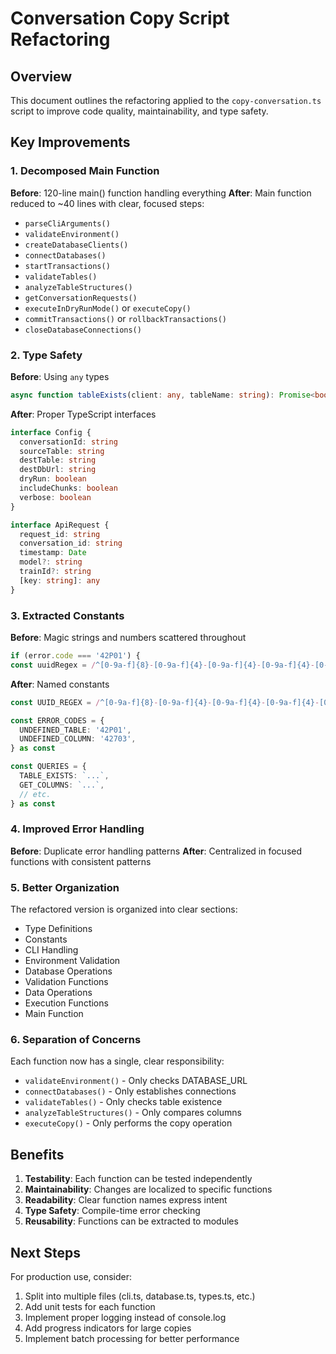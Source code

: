 # Conversation Copy Script Refactoring

## Overview

This document outlines the refactoring applied to the `copy-conversation.ts` script to improve code quality, maintainability, and type safety.

## Key Improvements

### 1. Decomposed Main Function

**Before**: 120-line main() function handling everything
**After**: Main function reduced to ~40 lines with clear, focused steps:

- `parseCliArguments()`
- `validateEnvironment()`
- `createDatabaseClients()`
- `connectDatabases()`
- `startTransactions()`
- `validateTables()`
- `analyzeTableStructures()`
- `getConversationRequests()`
- `executeInDryRunMode()` or `executeCopy()`
- `commitTransactions()` or `rollbackTransactions()`
- `closeDatabaseConnections()`

### 2. Type Safety

**Before**: Using `any` types

```typescript
async function tableExists(client: any, tableName: string): Promise<boolean>
```

**After**: Proper TypeScript interfaces

```typescript
interface Config {
  conversationId: string
  sourceTable: string
  destTable: string
  destDbUrl: string
  dryRun: boolean
  includeChunks: boolean
  verbose: boolean
}

interface ApiRequest {
  request_id: string
  conversation_id: string
  timestamp: Date
  model?: string
  trainId?: string
  [key: string]: any
}
```

### 3. Extracted Constants

**Before**: Magic strings and numbers scattered throughout

```typescript
if (error.code === '42P01') {
const uuidRegex = /^[0-9a-f]{8}-[0-9a-f]{4}-[0-9a-f]{4}-[0-9a-f]{4}-[0-9a-f]{12}$/i
```

**After**: Named constants

```typescript
const UUID_REGEX = /^[0-9a-f]{8}-[0-9a-f]{4}-[0-9a-f]{4}-[0-9a-f]{4}-[0-9a-f]{12}$/i

const ERROR_CODES = {
  UNDEFINED_TABLE: '42P01',
  UNDEFINED_COLUMN: '42703',
} as const

const QUERIES = {
  TABLE_EXISTS: `...`,
  GET_COLUMNS: `...`,
  // etc.
} as const
```

### 4. Improved Error Handling

**Before**: Duplicate error handling patterns
**After**: Centralized in focused functions with consistent patterns

### 5. Better Organization

The refactored version is organized into clear sections:

- Type Definitions
- Constants
- CLI Handling
- Environment Validation
- Database Operations
- Validation Functions
- Data Operations
- Execution Functions
- Main Function

### 6. Separation of Concerns

Each function now has a single, clear responsibility:

- `validateEnvironment()` - Only checks DATABASE_URL
- `connectDatabases()` - Only establishes connections
- `validateTables()` - Only checks table existence
- `analyzeTableStructures()` - Only compares columns
- `executeCopy()` - Only performs the copy operation

## Benefits

1. **Testability**: Each function can be tested independently
2. **Maintainability**: Changes are localized to specific functions
3. **Readability**: Clear function names express intent
4. **Type Safety**: Compile-time error checking
5. **Reusability**: Functions can be extracted to modules

## Next Steps

For production use, consider:

1. Split into multiple files (cli.ts, database.ts, types.ts, etc.)
2. Add unit tests for each function
3. Implement proper logging instead of console.log
4. Add progress indicators for large copies
5. Implement batch processing for better performance
